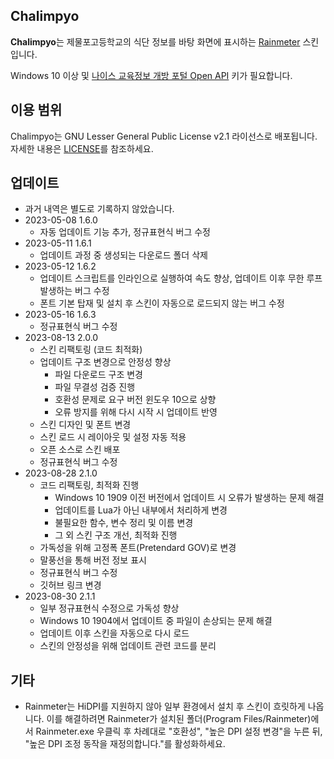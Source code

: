## Chalimpyo
**Chalimpyo**는 제물포고등학교의 식단 정보를 바탕 화면에 표시하는 [Rainmeter](https://www.rainmeter.net) 스킨입니다.

Windows 10 이상 및 [나이스 교육정보 개방 포털 Open API](https://open.neis.go.kr/portal/mainPage.do) 키가 필요합니다.

## 이용 범위
Chalimpyo는 GNU Lesser General Public License v2.1 라이선스로 배포됩니다. 자세한 내용은 [LICENSE](/LICENSE)를 참조하세요.

## 업데이트
 * 과거 내역은 별도로 기록하지 않았습니다.
 * 2023-05-08 1.6.0
     * 자동 업데이트 기능 추가, 정규표현식 버그 수정
 * 2023-05-11 1.6.1
     * 업데이트 과정 중 생성되는 다운로드 폴더 삭제
 * 2023-05-12 1.6.2
     * 업데이트 스크립트를 인라인으로 실행하여 속도 향상, 업데이트 이후 무한 루프 발생하는 버그 수정
     * 폰트 기본 탑재 및 설치 후 스킨이 자동으로 로드되지 않는 버그 수정
 * 2023-05-16 1.6.3
     * 정규표현식 버그 수정
 * 2023-08-13 2.0.0
     * 스킨 리팩토링 (코드 최적화)
     * 업데이트 구조 변경으로 안정성 향상
        * 파일 다운로드 구조 변경
        * 파일 무결성 검증 진행
        * 호환성 문제로 요구 버전 윈도우 10으로 상향
        * 오류 방지를 위해 다시 시작 시 업데이트 반영
     * 스킨 디자인 및 폰트 변경
     * 스킨 로드 시 레이아웃 및 설정 자동 적용
     * 오픈 소스로 스킨 배포
     * 정규표현식 버그 수정
 * 2023-08-28 2.1.0
     * 코드 리팩토링, 최적화 진행
         * Windows 10 1909 이전 버전에서 업데이트 시 오류가 발생하는 문제 해결
         * 업데이트를 Lua가 아닌 내부에서 처리하게 변경
         * 불필요한 함수, 변수 정리 및 이름 변경
         * 그 외 스킨 구조 개선, 최적화 진행
     * 가독성을 위해 고정폭 폰트(Pretendard GOV)로 변경
     * 말풍선을 통해 버전 정보 표시
     * 정규표현식 버그 수정
     * 깃허브 링크 변경
 * 2023-08-30 2.1.1
     * 일부 정규표현식 수정으로 가독성 향상
     * Windows 10 1904에서 업데이트 중 파일이 손상되는 문제 해결
     * 업데이트 이후 스킨을 자동으로 다시 로드
     * 스킨의 안정성을 위해 업데이트 관련 코드를 분리

## 기타
 * Rainmeter는 HiDPI를 지원하지 않아 일부 환경에서 설치 후 스킨이 흐릿하게 나옵니다. 이를 해결하려면 Rainmeter가 설치된 폴더(Program Files/Rainmeter)에서 Rainmeter.exe 우클릭 후 차례대로 "호환성", "높은 DPI 설정 변경"을 누른 뒤, "높은 DPI 조정 동작을 재정의합니다."를 활성화하세요.

